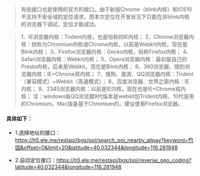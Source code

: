 > 有些接口也是使用的官方的接口。由于新版Chrome（blink内核）和IOS10不支持不安全域的定位请求，而本次定位在开发状况下只能在非blink内核的浏览器下调试，定位才能成功。

> 1、IE浏览器内核：Trident内核，也是俗称的IE内核； 
> 2、Chrome浏览器内核：统称为Chromium内核或Chrome内核，以前是Webkit内核，现在是Blink内核； 
> 3、Firefox浏览器内核：Gecko内核，俗称Firefox内核； 
> 4、Safari浏览器内核：Webkit内核； 
> 5、Opera浏览器内核：最初是自己的Presto内核，后来是Webkit，现在是Blink内核； 
> 6、360浏览器、猎豹浏览器内核：IE+Chrome双内核； 
> 7、搜狗、遨游、QQ浏览器内核：Trident（兼容模式）+Webkit（高速模式）；
> 8、百度浏览器、世界之窗内核：IE内核； 
> 9、2345浏览器内核：以前是IE内核，现在也是IE+Chrome双内核；
> 注：windows版QQ浏览器9代版本是webkit加Trident内核，10代是用的Chromium。Mac版是基于Chromium的。建议使用Firefox浏览器。

#### 具体如下：

- 1.选择地址的接口：https://h5.ele.me/restapi/bgs/poi/search_poi_nearby_alipay?keyword=竹园&offset=0&limit=20&latitude=40.032344&longitude=116.281948

- 2.自动定位接口：https://h5.ele.me/restapi/bgs/poi/reverse_geo_coding?latitude=40.032344&longitude=116.281948